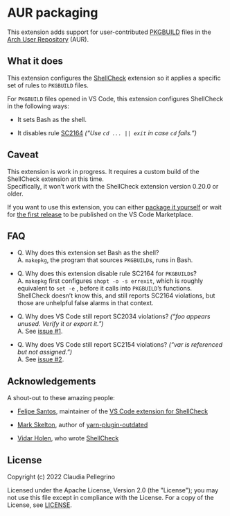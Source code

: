 # AUR packaging

This extension adds support for user-contributed
[PKGBUILD](https://wiki.archlinux.org/title/PKGBUILD) files in the
[Arch User Repository](https://aur.archlinux.org/) (AUR).

## What it does

This extension configures the
[ShellCheck](https://marketplace.visualstudio.com/items?itemName=timonwong.shellcheck)
extension so it applies a specific set of rules to `PKGBUILD` files.

For `PKGBUILD` files opened in VS Code, this extension configures
ShellCheck in the following ways:

- It sets Bash as the shell.

- It disables rule [SC2164](https://www.shellcheck.net/wiki/SC2164)
  _(“Use `cd ... || exit` in case `cd` fails.”)_

<!--
Ideas for upcoming features:

- It disables rule [SC2034](https://www.shellcheck.net/wiki/SC2034)
  _(“foo appears unused. Verify it or export it.”)_

- It disables rule [SC2154](https://www.shellcheck.net/wiki/SC2154)
  _(“var is referenced but not assigned.”)_
-->


## Caveat

This extension is work in progress. It requires a custom
build of the ShellCheck extension at this time.  
Specifically, it won’t work with the ShellCheck extension version
0.20.0 or older.

If you want to use this extension, you can either
[package it
yourself](https://github.com/claui/vscode-aur-packaging/blob/main/README.md#building-the-extension)
or wait for
[the first release](https://github.com/claui/vscode-aur-packaging/milestone/1)
to be published on the VS Code Marketplace.

## FAQ

- Q. Why does this extension set Bash as the shell?  
  A. `makepkg`, the program that sources `PKGBUILD`s, runs in Bash.

- Q. Why does this extension disable rule SC2164 for `PKGBUILD`s?  
  A. `makepkg` first configures `shopt -o -s errexit`, which is
     roughly equivalent to `set -e` , before it calls into
     `PKGBUILD`’s functions. ShellCheck doesn’t know this, and
     still reports SC2164 violations, but those are unhelpful false
     alarms in that context.

- Q. Why does VS Code still report SC2034 violations?
     _(“foo appears unused. Verify it or export it.”)_  
  A. See [issue #1](https://github.com/claui/vscode-aur-packaging/issues/1).

<!--
- Q. Why does this extension disable rule SC2034 for `PKGBUILD`s?  
  A. There are
     [more than a dozen PKGBUILD variables](https://wiki.archlinux.org/title/PKGBUILD).
     ShellCheck emits `SC2034` violations for every single one of
     them, because it can’t tell that `makepkg` will consume those
     variables after it sources the `PKGBUILD`. So those are
     unhelpful false alarms.  
     Disabling rule SC2034 incurs some collateral damage, but due to
     [limitations in ShellCheck itself](https://github.com/koalaman/shellcheck/issues/356),
     this is probably the best we can do for now.
-->

- Q. Why does VS Code still report SC2154 violations?
     _(“var is referenced but not assigned.”)_  
  A. See [issue #2](https://github.com/claui/vscode-aur-packaging/issues/2).

<!--
- Q. Why does this extension disable rule SC2154 for `PKGBUILD`s?  
  A. See explanation for SC2034.
-->

## Acknowledgements

A shout-out to these amazing people:

- [Felipe Santos](https://github.com/felipecrs), maintainer of the
  [VS Code extension for ShellCheck](https://github.com/vscode-shellcheck/vscode-shellcheck)

- [Mark Skelton](https://github.com/mskelton), author of
  [yarn-plugin-outdated](https://github.com/mskelton/yarn-plugin-outdated)

- [Vidar Holen](https://github.com/koalaman), who wrote
  [ShellCheck](https://www.shellcheck.net/)

## License

Copyright (c) 2022 Claudia Pellegrino

Licensed under the Apache License, Version 2.0 (the "License");
you may not use this file except in compliance with the License.
For a copy of the License, see [LICENSE](LICENSE).
